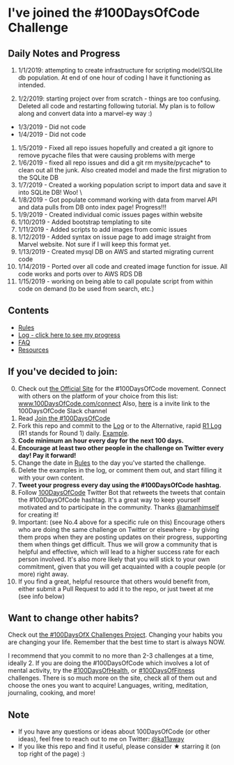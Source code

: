 # I've joined the #100DaysOfCode Challenge

## Daily Notes and Progress
1. 1/1/2019: attempting to create infrastructure for scripting model/SQLlite db population. At end of one hour of coding I have it functioning as intended.

2. 1/2/2019: starting project over from scratch - things are too confusing. Deleted all code and restarting following tutorial. My plan is to follow along and convert data into a marvel-ey way :) 

- 1/3/2019 - Did not code
- 1/4/2019 - Did not code
1. 1/5/2019 - Fixed all repo issues hopefully and created a git ignore to remove pycache files that were causing problems with merge
2. 1/6/2019 - fixed all repo issues and did a git rm mysite/pycache* to clean out all the junk. Also created model and made the first migration to the SQLite DB
3. 1/7/2019 - Created a working population script to import data and save it into SQLite DB! Woo! \
4. 1/8/2019 - Got populate command working with data from marvel API and data pulls from DB onto index page! Progress!!!
5. 1/9/2019 - Created individual comic issues pages within website
6. 1/10/2019 - Added bootstrap templating to site
7. 1/11/2019 - Added scripts to add images from comic issues
8. 1/12/2019 - Added syntax on issue page to add image straight from Marvel website. Not sure if I will keep this format yet.
9. 1/13/2019 - Created mysql DB on AWS and started migrating current code
10. 1/14/2019 - Ported over all code and created image function for issue. All code works and ports over to AWS RDS DB
11. 1/15/2019 - working on being able to call populate script from within code on demand (to be used from search, etc.)
## Contents

* [Rules](rules.md)
* [Log - click here to see my progress](log.md)
* [FAQ](FAQ.md)
* [Resources](resources.md)

## If you've decided to join:

0.  Check out [the Official Site](http://100daysofcode.com/) for the #100DaysOfCode movement. Connect with others on the platform of your choice from this list: www.100DaysOfCode.com/connect
    Also, [here](https://join.slack.com/t/100xcode/shared_invite/enQtMzA2NzUyODY4MTgyLWM2NzMzYzBmZTcwOTk0MzM2YTI5OWQzM2M3ZTVjZTUyMTE0NDk3ZjdiZmExNGU5Mjg3ODgzZTQxODI3YTNjZjA) is a invite link to the 100DaysOfCode Slack channel
1.  Read [Join the #100DaysOfCode](https://medium.freecodecamp.com/join-the-100daysofcode-556ddb4579e4)
1.  Fork this repo and commit to the [Log](log.md) or to the Alternative, rapid [R1 Log](r1-log.md) (R1 stands for Round 1) daily. [Example](https://github.com/Kallaway/100-days-kallaway-log).
1.  **Code minimum an hour every day for the next 100 days.**
1.  **Encourage at least two other people in the challenge on Twitter every day! Pay it forward!**
1.  Change the date in [Rules](rules.md) to the day you've started the challenge.
1.  Delete the examples in the log, or comment them out, and start filling it with your own content.
1.  **Tweet your progress every day using the #100DaysOfCode hashtag.**
1.  Follow [100DaysOfCode](https://twitter.com/_100DaysOfCode) Twitter Bot that retweets the tweets that contain the #100DaysOfCode hashtag. It's a great way to keep yourself motivated and to participate in the community. Thanks [@amanhimself](https://twitter.com/amanhimself) for creating it!
1.  Important: (see No.4 above for a specific rule on this) Encourage others who are doing the same challenge on Twitter or elsewhere - by giving them props when they are posting updates on their progress, supporting them when things get difficult. Thus we will grow a community that is helpful and effective, which will lead to a higher success rate for each person involved. It's also more likely that you will stick to your own commitment, given that you will get acquainted with a couple people (or more) right away.
1.  If you find a great, helpful resource that others would benefit from, either submit a Pull Request to add it to the repo, or just tweet at me (see info below)

## Want to change other habits?

Check out [the #100DaysOfX Challenges Project](http://100daysofx.com/). Changing your habits you are changing your life. Remember that the best time to start is always NOW.

I recommend that you commit to no more than 2-3 challenges at a time, ideally 2. If you are doing the #100DaysOfCode which involves a lot of mental activity, try the [#100DaysOfHealth](http://100daysofx.com/where-x-is/health/), or [#100DaysOfFitness](http://100daysofx.com/challenges/) challenges. There is so much more on the site, check all of them out and choose the ones you want to acquire! Languages, writing, meditation, journaling, cooking, and more!

## Note

* If you have any questions or ideas about 100DaysOfCode (or other ideas), feel free to reach out to me on Twitter: [@ka11away](https://twitter.com/ka11away)
* If you like this repo and find it useful, please consider &#9733; starring it (on top right of the page) :)
